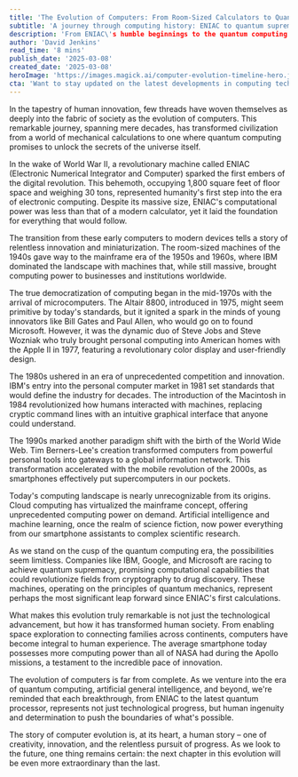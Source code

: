 ```yaml
---
title: 'The Evolution of Computers: From Room-Sized Calculators to Quantum Computing'
subtitle: 'A journey through computing history: ENIAC to quantum supremacy'
description: 'From ENIAC\'s humble beginnings to the quantum computing revolution, explore how computers evolved from room-sized calculators to powerful machines that fit in our pockets. This journey through computing history reveals the incredible pace of innovation and its profound impact on human society.'
author: 'David Jenkins'
read_time: '8 mins'
publish_date: '2025-03-08'
created_date: '2025-03-08'
heroImage: 'https://images.magick.ai/computer-evolution-timeline-hero.jpg'
cta: 'Want to stay updated on the latest developments in computing technology? Follow us on LinkedIn for in-depth analysis and breaking news about the future of computing.'
---
```


In the tapestry of human innovation, few threads have woven themselves as deeply into the fabric of society as the evolution of computers. This remarkable journey, spanning mere decades, has transformed civilization from a world of mechanical calculations to one where quantum computing promises to unlock the secrets of the universe itself.

In the wake of World War II, a revolutionary machine called ENIAC (Electronic Numerical Integrator and Computer) sparked the first embers of the digital revolution. This behemoth, occupying 1,800 square feet of floor space and weighing 30 tons, represented humanity's first step into the era of electronic computing. Despite its massive size, ENIAC's computational power was less than that of a modern calculator, yet it laid the foundation for everything that would follow.

The transition from these early computers to modern devices tells a story of relentless innovation and miniaturization. The room-sized machines of the 1940s gave way to the mainframe era of the 1950s and 1960s, where IBM dominated the landscape with machines that, while still massive, brought computing power to businesses and institutions worldwide.

The true democratization of computing began in the mid-1970s with the arrival of microcomputers. The Altair 8800, introduced in 1975, might seem primitive by today's standards, but it ignited a spark in the minds of young innovators like Bill Gates and Paul Allen, who would go on to found Microsoft. However, it was the dynamic duo of Steve Jobs and Steve Wozniak who truly brought personal computing into American homes with the Apple II in 1977, featuring a revolutionary color display and user-friendly design.

The 1980s ushered in an era of unprecedented competition and innovation. IBM's entry into the personal computer market in 1981 set standards that would define the industry for decades. The introduction of the Macintosh in 1984 revolutionized how humans interacted with machines, replacing cryptic command lines with an intuitive graphical interface that anyone could understand.

The 1990s marked another paradigm shift with the birth of the World Wide Web. Tim Berners-Lee's creation transformed computers from powerful personal tools into gateways to a global information network. This transformation accelerated with the mobile revolution of the 2000s, as smartphones effectively put supercomputers in our pockets.

Today's computing landscape is nearly unrecognizable from its origins. Cloud computing has virtualized the mainframe concept, offering unprecedented computing power on demand. Artificial intelligence and machine learning, once the realm of science fiction, now power everything from our smartphone assistants to complex scientific research.

As we stand on the cusp of the quantum computing era, the possibilities seem limitless. Companies like IBM, Google, and Microsoft are racing to achieve quantum supremacy, promising computational capabilities that could revolutionize fields from cryptography to drug discovery. These machines, operating on the principles of quantum mechanics, represent perhaps the most significant leap forward since ENIAC's first calculations.

What makes this evolution truly remarkable is not just the technological advancement, but how it has transformed human society. From enabling space exploration to connecting families across continents, computers have become integral to human experience. The average smartphone today possesses more computing power than all of NASA had during the Apollo missions, a testament to the incredible pace of innovation.

The evolution of computers is far from complete. As we venture into the era of quantum computing, artificial general intelligence, and beyond, we're reminded that each breakthrough, from ENIAC to the latest quantum processor, represents not just technological progress, but human ingenuity and determination to push the boundaries of what's possible.

The story of computer evolution is, at its heart, a human story – one of creativity, innovation, and the relentless pursuit of progress. As we look to the future, one thing remains certain: the next chapter in this evolution will be even more extraordinary than the last.